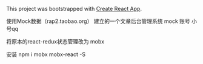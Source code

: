 This project was bootstrapped with [Create React App](https://github.com/facebook/create-react-app).

使用Mock数据（rap2.taobao.org） 建立的一个文章后台管理系统
mock 账号 小号qq

将原本的react-redux状态管理改为 mobx

安装 npm i mobx mobx-react -S